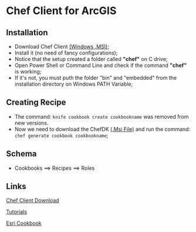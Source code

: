 # Chef Client for ArcGIS

## Installation
- Download Chef Client [(Windows .MSI)](https://downloads.chef.io/chef/14.5.33#windows);
- Install it (no need of fancy configurations);
- Notice that the setup created a folder called <b>"chef"</b> on C drive;
- Open Power Shell or Command Line and check if the command <b>"chef"</b> is working;
- If it's not, you must puth the folder "bin" and "embedded" from the installation directory on Windows PATH Variable;

## Creating Recipe
- The command: ```knife cookbook create cookbookname``` was removed from new versions. 
- Now we need to download the ChefDK [(.Msi File)](https://packages.chef.io/files/stable/chefdk/3.3.23/windows/2012r2/chefdk-3.3.23-1-x64.msi) and run the command: ```chef generate cookbook cookbookname```;

## Schema 
- Cookbooks ==> Recipes ==> Roles

## Links 
[Chef Client Download](https://downloads.chef.io/chef/14.5.33#windows)

[Tutorials](https://learn.chef.io/tracks/infrastructure-automation/)

[Esri Cookbook](https://github.com/Esri/arcgis-cookbook)
